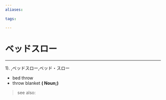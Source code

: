 ```yaml
---
aliases:
    
tags:
    
---
```


# ベッドスロー
---
1).
,ベッドスロー,ベッド・スロー

- bed throw
- throw blanket
**( Noun;)**
> see also: 
            
